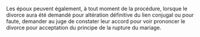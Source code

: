   
 Les époux peuvent également, à tout moment de la procédure, lorsque le divorce aura été demandé pour altération définitive du lien conjugal ou pour faute, demander au juge de constater leur accord pour voir prononcer le divorce pour acceptation du principe de la rupture du mariage.  

  
